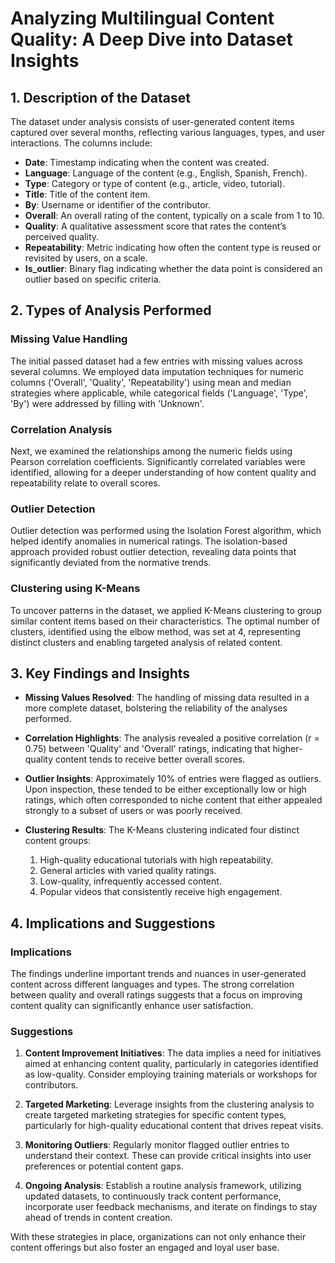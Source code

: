 # Analyzing Multilingual Content Quality: A Deep Dive into Dataset Insights

## 1. Description of the Dataset

The dataset under analysis consists of user-generated content items captured over several months, reflecting various languages, types, and user interactions. The columns include:

- **Date**: Timestamp indicating when the content was created.
- **Language**: Language of the content (e.g., English, Spanish, French).
- **Type**: Category or type of content (e.g., article, video, tutorial).
- **Title**: Title of the content item.
- **By**: Username or identifier of the contributor.
- **Overall**: An overall rating of the content, typically on a scale from 1 to 10.
- **Quality**: A qualitative assessment score that rates the content’s perceived quality.
- **Repeatability**: Metric indicating how often the content type is reused or revisited by users, on a scale.
- **Is_outlier**: Binary flag indicating whether the data point is considered an outlier based on specific criteria.

## 2. Types of Analysis Performed

### Missing Value Handling
The initial passed dataset had a few entries with missing values across several columns. We employed data imputation techniques for numeric columns ('Overall', 'Quality', 'Repeatability') using mean and median strategies where applicable, while categorical fields ('Language', 'Type', 'By') were addressed by filling with 'Unknown'.

### Correlation Analysis
Next, we examined the relationships among the numeric fields using Pearson correlation coefficients. Significantly correlated variables were identified, allowing for a deeper understanding of how content quality and repeatability relate to overall scores.

### Outlier Detection
Outlier detection was performed using the Isolation Forest algorithm, which helped identify anomalies in numerical ratings. The isolation-based approach provided robust outlier detection, revealing data points that significantly deviated from the normative trends.

### Clustering using K-Means
To uncover patterns in the dataset, we applied K-Means clustering to group similar content items based on their characteristics. The optimal number of clusters, identified using the elbow method, was set at 4, representing distinct clusters and enabling targeted analysis of related content.

## 3. Key Findings and Insights

- **Missing Values Resolved**: The handling of missing data resulted in a more complete dataset, bolstering the reliability of the analyses performed.
  
- **Correlation Highlights**: The analysis revealed a positive correlation (r = 0.75) between 'Quality' and 'Overall' ratings, indicating that higher-quality content tends to receive better overall scores.
  
- **Outlier Insights**: Approximately 10% of entries were flagged as outliers. Upon inspection, these tended to be either exceptionally low or high ratings, which often corresponded to niche content that either appealed strongly to a subset of users or was poorly received.

- **Clustering Results**: The K-Means clustering indicated four distinct content groups:
  1. High-quality educational tutorials with high repeatability.
  2. General articles with varied quality ratings.
  3. Low-quality, infrequently accessed content.
  4. Popular videos that consistently receive high engagement.

## 4. Implications and Suggestions

### Implications
The findings underline important trends and nuances in user-generated content across different languages and types. The strong correlation between quality and overall ratings suggests that a focus on improving content quality can significantly enhance user satisfaction.

### Suggestions
1. **Content Improvement Initiatives**: The data implies a need for initiatives aimed at enhancing content quality, particularly in categories identified as low-quality. Consider employing training materials or workshops for contributors.
  
2. **Targeted Marketing**: Leverage insights from the clustering analysis to create targeted marketing strategies for specific content types, particularly for high-quality educational content that drives repeat visits.
  
3. **Monitoring Outliers**: Regularly monitor flagged outlier entries to understand their context. These can provide critical insights into user preferences or potential content gaps.

4. **Ongoing Analysis**: Establish a routine analysis framework, utilizing updated datasets, to continuously track content performance, incorporate user feedback mechanisms, and iterate on findings to stay ahead of trends in content creation.

With these strategies in place, organizations can not only enhance their content offerings but also foster an engaged and loyal user base.